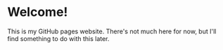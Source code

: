 # Welcome!
This is my GitHub pages website. There's not much here for now, but I'll find something to do with this later.
